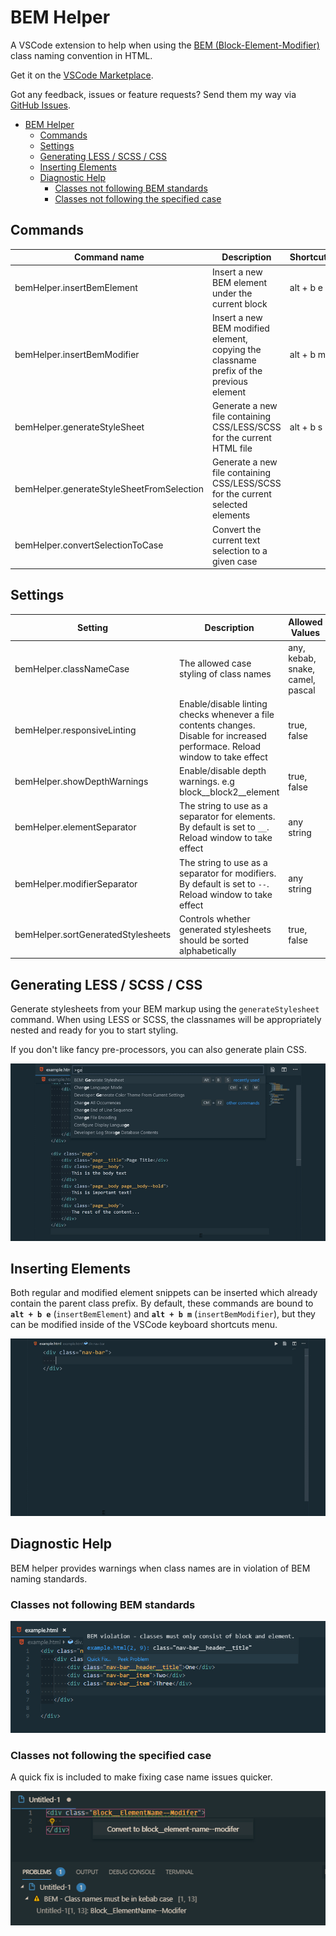 # BEM Helper

A VSCode extension to help when using the [BEM (Block-Element-Modifier)](http://getbem.com/naming) class naming convention in HTML.

Get it on the [VSCode Marketplace](https://marketplace.visualstudio.com/items?itemName=Box-Of-Hats.bemhelper).

Got any feedback, issues or feature requests? Send them my way via [GitHub Issues](https://github.com/Box-Of-Hats/Bem-VSCode-Extension/issues/new).

- [BEM Helper](#bem-helper)
  - [Commands](#commands)
  - [Settings](#settings)
  - [Generating LESS / SCSS / CSS](#generating-less--scss--css)
  - [Inserting Elements](#inserting-elements)
  - [Diagnostic Help](#diagnostic-help)
    - [Classes not following BEM standards](#classes-not-following-bem-standards)
    - [Classes not following the specified case](#classes-not-following-the-specified-case)

## Commands

| Command name                              | Description                                                                             | Shortcut  |
| ----------------------------------------- | --------------------------------------------------------------------------------------- | --------- |
| bemHelper.insertBemElement                | Insert a new BEM element under the current block                                        | alt + b e |
| bemHelper.insertBemModifier               | Insert a new BEM modified element, copying the classname prefix of the previous element | alt + b m |
| bemHelper.generateStyleSheet              | Generate a new file containing CSS/LESS/SCSS for the current HTML file                  | alt + b s |
| bemHelper.generateStyleSheetFromSelection | Generate a new file containing CSS/LESS/SCSS for the current selected elements          |           |
| bemHelper.convertSelectionToCase          | Convert the current text selection to a given case                                      |           |

## Settings

| Setting                            | Description                                                                                                                    | Allowed Values                   |
| ---------------------------------- | ------------------------------------------------------------------------------------------------------------------------------ | -------------------------------- |
| bemHelper.classNameCase            | The allowed case styling of class names                                                                                        | any, kebab, snake, camel, pascal |
| bemHelper.responsiveLinting        | Enable/disable linting checks whenever a file contents changes. Disable for increased performace. Reload window to take effect | true, false                      |
| bemHelper.showDepthWarnings        | Enable/disable depth warnings. e.g block\_\_block2\_\_element                                                                  | true, false                      |
| bemHelper.elementSeparator         | The string to use as a separator for elements. By default is set to `__`. Reload window to take effect                         | any string                       |
| bemHelper.modifierSeparator        | The string to use as a separator for modifiers. By default is set to `--`. Reload window to take effect                        | any string                       |
| bemHelper.sortGeneratedStylesheets | Controls whether generated stylesheets should be sorted alphabetically                                                         | true, false                      |

## Generating LESS / SCSS / CSS

Generate stylesheets from your BEM markup using the `generateStylesheet` command. When using LESS or SCSS, the classnames will be appropriately nested and ready for you to start styling.

If you don't like fancy pre-processors, you can also generate plain CSS.

![Generating a stylesheet from HTML](images/generate_stylesheet.gif)

## Inserting Elements

Both regular and modified element snippets can be inserted which already contain the parent class prefix. By default, these commands are bound to **`alt + b e`** (`insertBemElement`) and **`alt + b m`** (`insertBemModifier`), but they can be modified inside of the VSCode keyboard shortcuts menu.

![Inserting a BEM child element](images/add_child_element.gif)

## Diagnostic Help

BEM helper provides warnings when class names are in violation of BEM naming standards.

### Classes not following BEM standards

![Class name warnings](images/diagnostics_example.png)

### Classes not following the specified case

A quick fix is included to make fixing case name issues quicker.

![Code quick fix for incorrect class name casing](images/quickfix.png)
